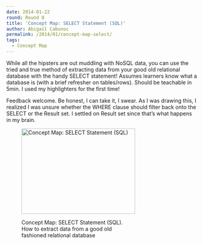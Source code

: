 ```yaml
---
date: 2014-01-22
round: Round 8
title: 'Concept Map: SELECT Statement (SQL)'
author: Abigail Cabunoc
permalink: /2014/01/concept-map-select/
tags:
  - Concept Map
---
```

While all the hipsters are out muddling with NoSQL data, you can use the tried and true method of extracting data from your good old relational database with the handy SELECT statement! Assumes learners know what a database is (with a brief refresher on tables/rows). Should be teachable in 5min. I used my highlighters for the first time!

Feedback welcome. Be honest, I can take it, I swear. As I was drawing this, I realized I was unsure whether the WHERE clause should filter back onto the SELECT or the Result set. I settled on Result set since that&#8217;s what happens in my brain.<figure id="attachment_5584" style="width: 300px;" class="wp-caption alignnone">

[<img class="size-medium wp-image-5584 " alt="Concept Map: SELECT Statement (SQL)" src="/software-carpentry-training-website/uploads/2014/01/photo-300x225.jpg" width="300" height="225" />][1]<figcaption class="wp-caption-text">Concept Map: SELECT Statement (SQL). How to extract data from a good old fashioned relational database</figcaption></figure> 
&nbsp;

&nbsp;

 [1]: /software-carpentry-training-website/uploads/2014/01/photo.jpg
